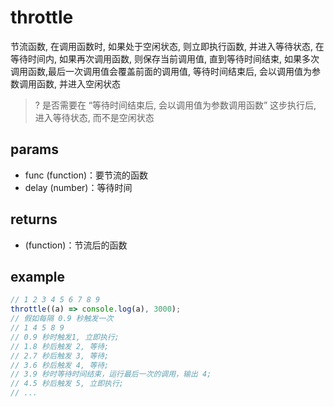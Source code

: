 # throttle

节流函数, 在调用函数时, 如果处于空闲状态, 则立即执行函数, 并进入等待状态,
在等待时间内, 如果再次调用函数, 则保存当前调用值, 直到等待时间结束,
如果多次调用函数,最后一次调用值会覆盖前面的调用值,
等待时间结束后, 会以调用值为参数调用函数, 并进入空闲状态

> ? 是否需要在 “等待时间结束后, 会以调用值为参数调用函数” 这步执行后, 进入等待状态, 而不是空闲状态

## params

-   func (function)：要节流的函数
-   delay (number)：等待时间

## returns

-   (function)：节流后的函数

## example

```js
// 1 2 3 4 5 6 7 8 9
throttle((a) => console.log(a), 3000);
// 假如每隔 0.9 秒触发一次
// 1 4 5 8 9
// 0.9 秒时触发1, 立即执行;
// 1.8 秒后触发 2, 等待;
// 2.7 秒后触发 3, 等待;
// 3.6 秒后触发 4, 等待;
// 3.9 秒时等待时间结束，运行最后一次的调用，输出 4;
// 4.5 秒后触发 5, 立即执行;
// ...
```
